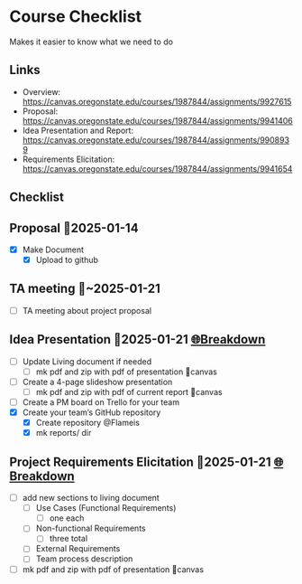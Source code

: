 
# Course Checklist

Makes it easier to know what we need to do

## Links

- Overview: <https://canvas.oregonstate.edu/courses/1987844/assignments/9927615>
- Proposal: <https://canvas.oregonstate.edu/courses/1987844/assignments/9941406>
- Idea Presentation and Report: <https://canvas.oregonstate.edu/courses/1987844/assignments/9908939>
- Requirements Elicitation: <https://canvas.oregonstate.edu/courses/1987844/assignments/9941654>

## Checklist

## Proposal 📅2025-01-14

- [x] Make Document
  - [x] Upload to github

## TA meeting 📅~2025-01-21

- [ ] TA meeting about project proposal

## Idea Presentation 📅2025-01-21 [🌐Breakdown](https://canvas.oregonstate.edu/courses/1987844/assignments/9908939)

- [ ] Update Living document if needed
  - [ ] mk pdf and zip with pdf of presentation 🚚canvas
- [ ] Create a 4-page slideshow presentation
  - [ ] mk pdf and zip with pdf of current report 🚚canvas
- [ ] Create a PM board on Trello for your team
- [x] Create your team’s GitHub repository
  - [x] Create repository @Flameis
  - [x] mk reports/ dir

## Project Requirements Elicitation 📅2025-01-21 [🌐Breakdown](https://canvas.oregonstate.edu/courses/1987844/assignments/9941654)

- [ ] add new sections to living document
  - [ ] Use Cases (Functional Requirements)
    - [ ] one each
  - [ ] Non-functional Requirements
    - [ ] three total
  - [ ] External Requirements
  - [ ] Team process description
- [ ] mk pdf and zip with pdf of presentation 🚚canvas
